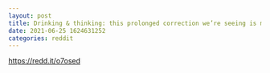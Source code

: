 ```yaml
--- 
layout: post 
title: Drinking & thinking: this prolonged correction we’re seeing is marking the end of alt season. 
date: 2021-06-25 1624631252 
categories: reddit 
--- 
```

https://redd.it/o7osed